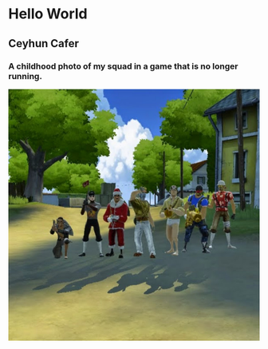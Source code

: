 # Hello World

## Ceyhun Cafer

### A childhood photo of my squad in a game that is no longer running.

![bfh.jpg](bfh.jpg)

